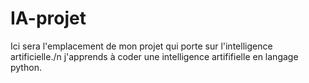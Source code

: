 # IA-projet
Ici sera l'emplacement de mon projet qui porte sur l'intelligence artificielle./n
j'apprends à coder une intelligence artififielle en langage python.
